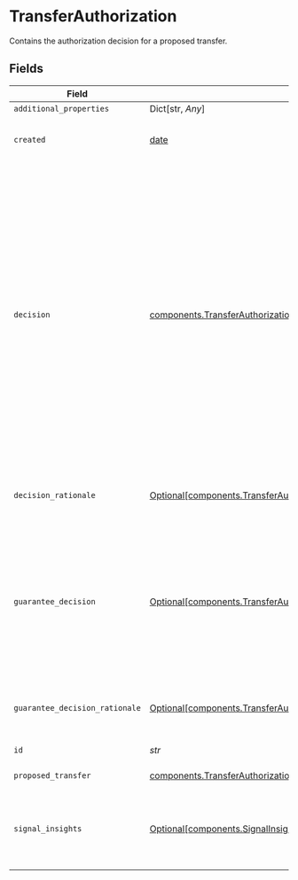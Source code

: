 # TransferAuthorization

Contains the authorization decision for a proposed transfer.


## Fields

| Field                                                                                                                                                                                                                                                                                                                                                                                                                                                                                                                                                                                                                                                                                 | Type                                                                                                                                                                                                                                                                                                                                                                                                                                                                                                                                                                                                                                                                                  | Required                                                                                                                                                                                                                                                                                                                                                                                                                                                                                                                                                                                                                                                                              | Description                                                                                                                                                                                                                                                                                                                                                                                                                                                                                                                                                                                                                                                                           |
| ------------------------------------------------------------------------------------------------------------------------------------------------------------------------------------------------------------------------------------------------------------------------------------------------------------------------------------------------------------------------------------------------------------------------------------------------------------------------------------------------------------------------------------------------------------------------------------------------------------------------------------------------------------------------------------- | ------------------------------------------------------------------------------------------------------------------------------------------------------------------------------------------------------------------------------------------------------------------------------------------------------------------------------------------------------------------------------------------------------------------------------------------------------------------------------------------------------------------------------------------------------------------------------------------------------------------------------------------------------------------------------------- | ------------------------------------------------------------------------------------------------------------------------------------------------------------------------------------------------------------------------------------------------------------------------------------------------------------------------------------------------------------------------------------------------------------------------------------------------------------------------------------------------------------------------------------------------------------------------------------------------------------------------------------------------------------------------------------- | ------------------------------------------------------------------------------------------------------------------------------------------------------------------------------------------------------------------------------------------------------------------------------------------------------------------------------------------------------------------------------------------------------------------------------------------------------------------------------------------------------------------------------------------------------------------------------------------------------------------------------------------------------------------------------------- |
| `additional_properties`                                                                                                                                                                                                                                                                                                                                                                                                                                                                                                                                                                                                                                                               | Dict[str, *Any*]                                                                                                                                                                                                                                                                                                                                                                                                                                                                                                                                                                                                                                                                      | :heavy_minus_sign:                                                                                                                                                                                                                                                                                                                                                                                                                                                                                                                                                                                                                                                                    | N/A                                                                                                                                                                                                                                                                                                                                                                                                                                                                                                                                                                                                                                                                                   |
| `created`                                                                                                                                                                                                                                                                                                                                                                                                                                                                                                                                                                                                                                                                             | [date](https://docs.python.org/3/library/datetime.html#date-objects)                                                                                                                                                                                                                                                                                                                                                                                                                                                                                                                                                                                                                  | :heavy_check_mark:                                                                                                                                                                                                                                                                                                                                                                                                                                                                                                                                                                                                                                                                    | The datetime representing when the authorization was created, in the format `2006-01-02T15:04:05Z`.                                                                                                                                                                                                                                                                                                                                                                                                                                                                                                                                                                                   |
| `decision`                                                                                                                                                                                                                                                                                                                                                                                                                                                                                                                                                                                                                                                                            | [components.TransferAuthorizationDecision](../../models/shared/transferauthorizationdecision.md)                                                                                                                                                                                                                                                                                                                                                                                                                                                                                                                                                                                      | :heavy_check_mark:                                                                                                                                                                                                                                                                                                                                                                                                                                                                                                                                                                                                                                                                    | <br/>A decision regarding the proposed transfer.<br/><br/>`approved` – The proposed transfer has received the end user's consent and has been approved for processing by Plaid. The `decision_rationale` field is set if Plaid was unable to fetch the account information. You may proceed with the transfer, but further review is recommended (i.e., use Link in update to re-authenticate your user when `decision_rationale.code` is `ITEM_LOGIN_REQUIRED`). Refer to the `code` field in the `decision_rationale` object for details.<br/><br/>`declined` – Plaid reviewed the proposed transfer and declined processing. Refer to the `code` field in the `decision_rationale` object for details. |
| `decision_rationale`                                                                                                                                                                                                                                                                                                                                                                                                                                                                                                                                                                                                                                                                  | [Optional[components.TransferAuthorizationDecisionRationale]](../../models/shared/transferauthorizationdecisionrationale.md)                                                                                                                                                                                                                                                                                                                                                                                                                                                                                                                                                          | :heavy_check_mark:                                                                                                                                                                                                                                                                                                                                                                                                                                                                                                                                                                                                                                                                    | The rationale for Plaid's decision regarding a proposed transfer. It is always set for `declined` decisions, and may or may not be null for `approved` decisions.                                                                                                                                                                                                                                                                                                                                                                                                                                                                                                                     |
| `guarantee_decision`                                                                                                                                                                                                                                                                                                                                                                                                                                                                                                                                                                                                                                                                  | [Optional[components.TransferAuthorizationGuaranteeDecision]](../../models/shared/transferauthorizationguaranteedecision.md)                                                                                                                                                                                                                                                                                                                                                                                                                                                                                                                                                          | :heavy_check_mark:                                                                                                                                                                                                                                                                                                                                                                                                                                                                                                                                                                                                                                                                    | Indicates whether the transfer is guaranteed by Plaid (Guarantee customers only). This field will contain either `GUARANTEED` or `NOT_GUARANTEED` indicating whether Plaid will guarantee the transfer. If the transfer is not guaranteed, additional information will be provided in the `guarantee_decision_rationale` field. Refer to the `code` field in `guarantee_decision_rationale` for details.                                                                                                                                                                                                                                                                              |
| `guarantee_decision_rationale`                                                                                                                                                                                                                                                                                                                                                                                                                                                                                                                                                                                                                                                        | [Optional[components.TransferAuthorizationGuaranteeDecisionRationale]](../../models/shared/transferauthorizationguaranteedecisionrationale.md)                                                                                                                                                                                                                                                                                                                                                                                                                                                                                                                                        | :heavy_check_mark:                                                                                                                                                                                                                                                                                                                                                                                                                                                                                                                                                                                                                                                                    | The rationale for Plaid's decision to not guarantee a transfer. Will be `null` unless `guarantee_decision` is `NOT_GUARANTEED`.                                                                                                                                                                                                                                                                                                                                                                                                                                                                                                                                                       |
| `id`                                                                                                                                                                                                                                                                                                                                                                                                                                                                                                                                                                                                                                                                                  | *str*                                                                                                                                                                                                                                                                                                                                                                                                                                                                                                                                                                                                                                                                                 | :heavy_check_mark:                                                                                                                                                                                                                                                                                                                                                                                                                                                                                                                                                                                                                                                                    | Plaid’s unique identifier for a transfer authorization.                                                                                                                                                                                                                                                                                                                                                                                                                                                                                                                                                                                                                               |
| `proposed_transfer`                                                                                                                                                                                                                                                                                                                                                                                                                                                                                                                                                                                                                                                                   | [components.TransferAuthorizationProposedTransfer](../../models/shared/transferauthorizationproposedtransfer.md)                                                                                                                                                                                                                                                                                                                                                                                                                                                                                                                                                                      | :heavy_check_mark:                                                                                                                                                                                                                                                                                                                                                                                                                                                                                                                                                                                                                                                                    | Details regarding the proposed transfer.                                                                                                                                                                                                                                                                                                                                                                                                                                                                                                                                                                                                                                              |
| `signal_insights`                                                                                                                                                                                                                                                                                                                                                                                                                                                                                                                                                                                                                                                                     | [Optional[components.SignalInsights]](../../models/shared/signalinsights.md)                                                                                                                                                                                                                                                                                                                                                                                                                                                                                                                                                                                                          | :heavy_minus_sign:                                                                                                                                                                                                                                                                                                                                                                                                                                                                                                                                                                                                                                                                    | Signal insights including scores and attributes. This response is offered as an add-on to `/transfer/authorization/create`. To request access to these fields please contact your Plaid account manager.                                                                                                                                                                                                                                                                                                                                                                                                                                                                              |